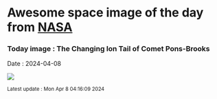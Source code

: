 
# Awesome space image of the day from [NASA](https://api.nasa.gov/)

### Today image : The Changing Ion Tail of Comet Pons-Brooks
Date : 2024-04-08

![](https://apod.nasa.gov/apod/image/2404/Comet12pTails_ShengyuLi_960.jpg)

<small>Latest update : Mon Apr  8 04:16:09 2024</small>
        